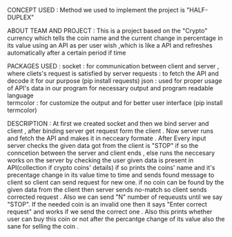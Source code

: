 CONCEPT USED : 
 Method we used to implement the project is "HALF-DUPLEX"

ABOUT TEAM AND PROJECT :
 This is a project based on the "Crypto" currency which tells the coin name and the current change in percentage
 in its value using an API as per user wish ,which is like a API and refreshes automatically after a certain period if time 

 PACKAGES USED :
 socket   : for communication between client and server , where cliets's request is satisfied by server
 requests : to fetch the API and decode it for our purpose (pip install requests)
 json     : used for proper usage of API's data in our program for necessary output and program readable language    
 termcolor : for customize the output and for better user interface (pip install termcolor)

 DESCRIPTION :
 At first we created socket and then we bind server and client , after binding server get request form the client . Now server runs and fetch the 
 API and makes it in necceary formate . After Every input server checks the given data got from the client is "STOP" if so the conncetion between the 
 server and client ends , else runs the neccesary works on the server by checking the user given data is present in API(collection if crypto coins' details) 
 if so prints the coins' name and it's precentage change in its value time to time and sends found message to client so client can send request for new one. 
 if no coin can be found by the given data from the client then server sends no-match so client sends corrected request . Also we can send "N" number of 
 requeusts until we say "STOP". If the needed coin is an invalid one then it says "Enter correct request" and works if we send the correct one . Also this
 prints whether user can buy this coin or not after the percantge change of its value also the sane for selling the coin .
